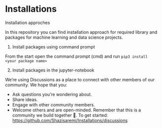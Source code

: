 # Installations
Installation approches

In this repository you can find installation approach for required library and packages for machine learning and data science projects. 

1. Install packages using command prompt 

From the start open the command prompt (cmd) and run `pip3 install <your package name>`

2. Install packages in the jupyter-notebook 


We’re using Discussions as a place to connect with other members of our community. We hope that you:

- Ask questions you’re wondering about.
- Share ideas.
- Engage with other community members.
- Welcome others and are open-minded. Remember that this is a community we
build together 💪.
To get started: https://github.com/Shazisaremi/Installations/discussions
